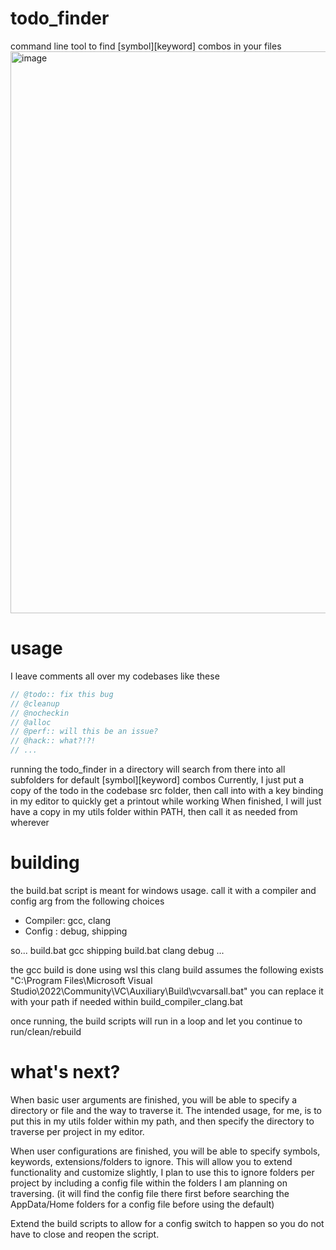 # todo_finder
command line tool to find [symbol][keyword] combos in your files 
<img width="890" height="899" alt="image" src="https://github.com/user-attachments/assets/3ca9c214-68a2-4a44-8214-4ec147275427" />

# usage
I leave comments all over my codebases like these
```c
// @todo:: fix this bug
// @cleanup
// @nocheckin
// @alloc
// @perf:: will this be an issue?
// @hack:: what?!?!
// ...
```
running the todo_finder in a directory will search from there into all subfolders for default [symbol][keyword] combos
Currently, I just put a copy of the todo in the codebase src folder, then call into with a key binding in my editor to quickly get a printout while working
When finished, I will just have a copy in my utils folder within PATH, then call it as needed from wherever

# building
the build.bat script is meant for windows usage. call it with a compiler and config arg from the following choices
  - Compiler: gcc, clang
  - Config  : debug, shipping

so... build.bat gcc shipping
      build.bat clang debug
      ...

the gcc build is done using wsl
this clang build assumes the following exists "C:\Program Files\Microsoft Visual Studio\2022\Community\VC\Auxiliary\Build\vcvarsall.bat"
you can replace it with your path if needed within build_compiler_clang.bat

once running, the build scripts will run in a loop and let you continue to run/clean/rebuild 

# what's next?
When basic user arguments are finished, you will be able to specify a directory or file and the way to traverse it. 
The intended usage, for me, is to put this in my utils folder within my path, and then specify the directory to traverse per project in my editor.

When user configurations are finished, you will be able to specify symbols, keywords, extensions/folders to ignore.
This will allow you to extend functionality and customize slightly, I plan to use this to ignore folders per project by including a config file within the folders I am planning on traversing. (it will find the config file there first before searching the AppData/Home folders for a config file before using the default)

Extend the build scripts to allow for a config switch to happen so you do not have to close and reopen the script. 
